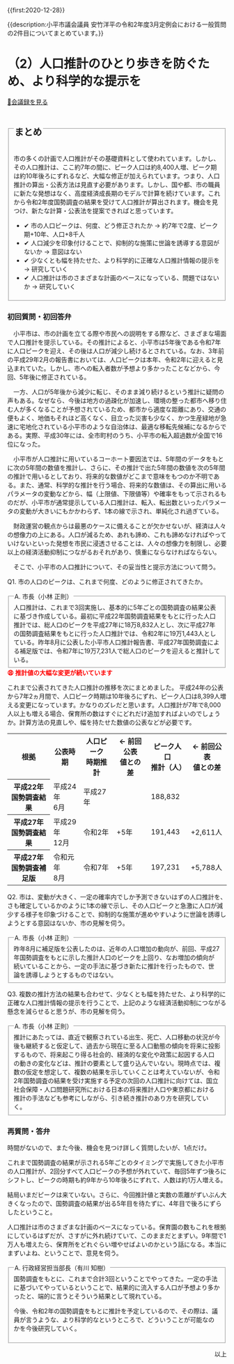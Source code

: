 {{first:2020-12-28}}

{{description:小平市議会議員 安竹洋平の令和2年度3月定例会における一般質問の2件目についてまとめています。}}

# （2）人口推計のひとり歩きを防ぐため、より科学的な提示を

<p class="read-kaigiroku"><a href="https://ssp.kaigiroku.net/tenant/kodaira/SpMinuteView.html?council_id=1116&schedule_id=4&minute_id=211&is_search=true">📄会議録を見る</a></p>

<fieldset class="point">
  <legend><h2> まとめ </h2></legend>

市の多くの計画で人口推計がその基礎資料として使われています。しかし、その人口推計は、ここ約7年の間に、ピーク人口は約8,400人増、ピーク期は約10年後ろにずれるなど、大幅な修正が加えられています。つまり、人口推計の算出・公表方法は見直す必要があります。しかし、国や都、市の職員に新たな発想はなく、高度経済成長期のモデルで計算を続けています。これから令和2年度国勢調査の結果を受けて人口推計が算出されます。機会を見つけ、新たな計算・公表法を提案できればと思っています。

<ul>
  <li class="chk">✔ 市の人口ピークは、何度、どう修正されたか<span> → 約7年で2度、ピーク期+10年、人口+8千人</span></li>
  <li class="chk">✔ 人口減少を印象付けることで、抑制的な施策に世論を誘導する意図がないか<span> → 意図はない</span></li>
  <li class="chk">✔ 少なくとも幅を持たせた、より科学的に正確な人口推計情報の提示を<span> → 研究していく</span></li>
  <li class="chk">✔ 人口推計は市のさまざまな計画のベースになっている、問題ではないか<span> → 研究していく</span></li>
</ul>

</fieldset>

<h3>初回質問・初回答弁</h3>

<div class="letter">

　小平市は、市の計画を立てる際や市民への説明をする際など、さまざまな場面で人口推計を提示している。その推計によると、小平市は5年後である令和7年に人口ピークを迎え、その後は人口が減少し続けるとされている。なお、3年前の平成29年2月の報告書においては、人口ピークは本年、令和2年に迎えると見込まれていた。しかし、市への転入者数が予想より多かったことなどから、今回、5年後に修正されている。

　一方、人口が5年後から減少に転じ、そのまま減り続けるという推計に疑問の声もある。なぜなら、今後は地方の過疎化が加速し、環境の整った都市へ移り住む人が多くなることが予想されているため、都市から適度な距離にあり、交通の便もよく、地価もそれほど高くなく、目立った災害も少なく、かつ生産緑地が急速に宅地化されている小平市のような自治体は、最適な移転先候補になるからである。実際、平成30年には、全市町村のうち、小平市の転入超過数が全国で16位になった。

　小平市が人口推計に用いているコーホート要因法では、5年間のデータをもとに次の5年間の数値を推計し、さらに、その推計で出た5年間の数値を次の5年間の推計で用いるとしており、将来的な数値がどこまで意味をもつのか不明である。また、通常、科学的な推計を行う場合、将来的な数値は、その算出に用いるパラメータの変動などから、幅（上限値、下限値等）や確率をもって示されるものだが、小平市が通常提示している人口推計は、転入、転出数といったパラメータの変動が大きいにもかかわらず、1本の線で示され、単純化され過ぎている。

　財政運営の観点からは最悪のケースに備えることが欠かせないが、経済は人々の想像力の上にある。人口が減るため、あれも諦め、これも諦めなければやっていけないといった発想を市民に浸透させることは、人々の想像力を制限し、必要以上の経済活動抑制につながるおそれがあり、慎重にならなければならない。

　そこで、小平市の人口推計について、その妥当性と提示方法について問う。

<span class="q-a">Q1.</span> 市の人口のピークは、これまで何度、どのように修正されてきたか。

<fieldset class="touben">
<legend><span class="q-a">A.</span> 市長（小林 正則）</legend>
人口推計は、これまで3回実施し、基本的に5年ごとの国勢調査の結果公表に基づき作成している。最初に平成22年国勢調査結果をもとに行った人口推計では、総人口のピークを平成27年に18万8,832人とし、次に平成27年の国勢調査結果をもとに行った人口推計では、令和2年に19万1,443人としている。昨年8月に公表した小平市人口推計報告書、平成27年国勢調査による補足版では、令和7年に19万7,231人で総人口のピークを迎えると推計している。

</fieldset>

<div class="tips">
<strong style="color:red">😩 推計値の大幅な変更が続いています</strong>

これまで公表されてきた人口推計の推移を次にまとめました。
平成24年の公表から7年2ヵ月間で、人口ピーク時期は10年後ろにずれ、ピーク人口は8,399人増える変更になっています。かなりのズレだと思います。人口推計が7年で8,000人以上も増える場合、保育所の数はすぐにどれだけ追加すればよいのでしょうか。計算方法の見直しや、幅を持たせた数値の公表などが必要です。

<div class="table-wrapper">
  <table class="simple">
    <tr><th>根拠</th><th>公表時期</th><th>人口ピーク<br>時期推計</th><th>← 前回公表<br>値との差</th><th>ピーク人口<br>推計（人）</th><th>← 前回公表<br>値との差</th></tr>
    <tr><th stlye="white-space:nowrap">平成22年<br>国勢調査結果</th><td stlye="white-space:nowrap">平成24年<br>6月</td><td>平成27年</td><td></td><td>188,832</td><td></td></tr>
    <tr><th stlye="white-space:nowrap">平成27年<br>国勢調査結果</th><td stlye="white-space:nowrap">平成29年<br>12月</b></td><td>令和2年</td><td>+5年</td><td>191,443</td><td>+2,611人</td></tr>
    <tr><th stlye="white-space:nowrap">平成27年<br>国勢調査補足版</th><td stlye="white-space:nowrap">令和元年<br>8月</td><td>令和7年</td><td>+5年</td><td>197,231</td><td>+5,788人</td></tr>
  </table>
</div>

</div>

<span class="q-a">Q2.</span> 市は、変動が大きく、一定の確率内でしか予測できないはずの人口推計を、さも確定しているかのように1本の線で示し、その人口ピークと急激に人口が減少する様子を印象づけることで、抑制的な施策が進めやすいように世論を誘導しようとする意図はないか、市の見解を伺う。

<fieldset class="touben">
<legend><span class="q-a">A.</span> 市長（小林 正則）</legend>
昨年8月に補足版を公表したのは、近年の人口増加の動向が、前回、平成27年国勢調査をもとに示した推計人口のピークを上回り、なお増加の傾向が続いていることから、一定の手法に基づき新たに推計を行ったもので、世論を誘導しようとするものではない。
</fieldset>

<span class="q-a">Q3.</span> 複数の推計方法の結果も合わせて、少なくとも幅を持たせた、より科学的に正確な人口推計情報の提示を行うことで、上記のような経済活動抑制につながる懸念を減らせると思うが、市の見解を伺う。

<fieldset class="touben">
<legend><span class="q-a">A.</span> 市長（小林 正則）</legend>
推計にあたっては、直近で観察されている出生、死亡、人口移動の状況が今後も継続すると仮定して、過去から現在に至る人口動態の傾向を将来に投影するもので、将来起こり得る社会的、経済的な変化や政策に起因する人口の動きの変化などは、推計の要素として盛り込んでいない。現時点では、複数の仮定を想定して、複数の結果を示していくことは考えていないが、令和2年国勢調査の結果を受け実施する予定の次回の人口推計に向けては、国立社会保障・人口問題研究所における日本の将来推計人口や東京都における推計の手法なども参考にしながら、引き続き推計のあり方を研究していく。
</fieldset>

</div>

### 再質問・答弁

時間がないので、また今後、機会を見つけ詳しく質問したいが、1点だけ。

これまで国勢調査の結果が示される5年ごとのタイミングで実施してきた小平市の人口推計が、2回分すべて人口ピークの予想が外れていて、毎回5年ずつ後ろにシフトし、ピークの時期も約9年から10年後ろにずれて、人数は約1万人増える。

結局いまだピークは来ていない。さらに、今回推計値と実数の乖離がずいぶん大きくなったので、国勢調査の結果が出る5年目を待たずに、4年目で後ろにずらしたということ。

人口推計は市のさまざまな計画のベースになっている。保育園の数もこれを根拠にしているはずだが、さすがに外れ続けていて、このままだとまずい。9年間で1万人も増えたら、保育所をどれぐらい増やせばよいのかという話になる。本当にまずいよね、ということで、意見を伺う。


<fieldset class="touben">
<legend><span class="q-a">A.</span> 行政経営担当部長（有川 知樹）</legend>
国勢調査をもとに、これまで合計3回ということでやってきた。一定の手法に基づいてやっているということで、結果的に流入する人口が予想より多かったと、端的に言うとそういう結果として現れている。

今後、令和2年の国勢調査をもとに推計を予定しているので、その際は、議員が言うような、より科学的なというところで、どういうことが可能なのかを今後研究していく。
</fieldset>

<p style="text-align:right">以上</p>